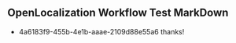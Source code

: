 ## OpenLocalization Workflow Test MarkDown
* 4a6183f9-455b-4e1b-aaae-2109d88e55a6 thanks!

<!--HONumber=Aug16_HO4-->


